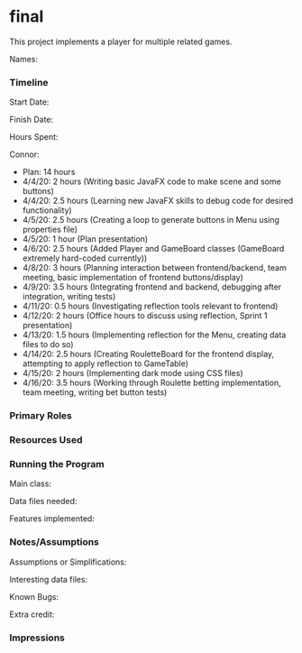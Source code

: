 final
====

This project implements a player for multiple related games.

Names:


### Timeline

Start Date: 

Finish Date: 

Hours Spent:

Connor:

- Plan: 14 hours
- 4/4/20: 2 hours (Writing basic JavaFX code to make scene and some buttons)
- 4/4/20: 2.5 hours (Learning new JavaFX skills to debug code for desired functionality)
- 4/5/20: 2.5 hours (Creating a loop to generate buttons in Menu using properties file)
- 4/5/20: 1 hour (Plan presentation)
- 4/6/20: 2.5 hours (Added Player and GameBoard classes (GameBoard extremely hard-coded currently))
- 4/8/20: 3 hours (Planning interaction between frontend/backend, team meeting, basic implementation of frontend buttons/display)
- 4/9/20: 3.5 hours (Integrating frontend and backend, debugging after integration, writing tests)
- 4/11/20: 0.5 hours (Investigating reflection tools relevant to frontend)
- 4/12/20: 2 hours (Office hours to discuss using reflection, Sprint 1 presentation)
- 4/13/20: 1.5 hours (Implementing reflection for the Menu, creating data files to do so)
- 4/14/20: 2.5 hours (Creating RouletteBoard for the frontend display, attempting to apply reflection to GameTable)
- 4/15/20: 2 hours (Implementing dark mode using CSS files)
- 4/16/20: 3.5 hours (Working through Roulette betting implementation, team meeting, writing bet button tests)

### Primary Roles


### Resources Used


### Running the Program

Main class:

Data files needed: 

Features implemented:



### Notes/Assumptions

Assumptions or Simplifications:

Interesting data files:

Known Bugs:

Extra credit:


### Impressions

